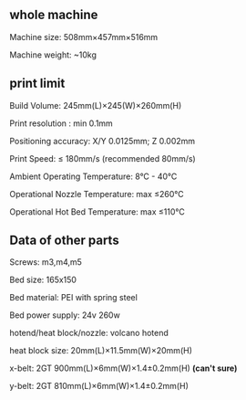 ## whole machine
Machine size: 508mm×457mm×516mm

Machine weight: ~10kg

## print limit
Build Volume: 245mm(L)×245(W)×260mm(H)

Print resolution : min 0.1mm

Positioning accuracy: X/Y 0.0125mm; Z 0.002mm

Print Speed: ≤ 180mm/s (recommended 80mm/s)

Ambient Operating Temperature: 8°C - 40°C

Operational Nozzle Temperature: max ≤260°C

Operational Hot Bed Temperature: max ≤110°C



## Data of other parts
Screws: m3,m4,m5

Bed size: 165x150

Bed material: PEI with spring steel

Bed power supply: 24v 260w

hotend/heat block/nozzle: volcano hotend

heat block size: 20mm(L)×11.5mm(W)×20mm(H)

x-belt: 2GT 900mm(L)×6mm(W)×1.4±0.2mm(H) **(can't sure)**

y-belt: 2GT 810mm(L)×6mm(W)×1.4±0.2mm(H)
